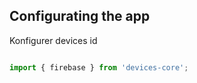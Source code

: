 ## Configurating the app

Konfigurer devices id

```javascript

import { firebase } from 'devices-core';

```
